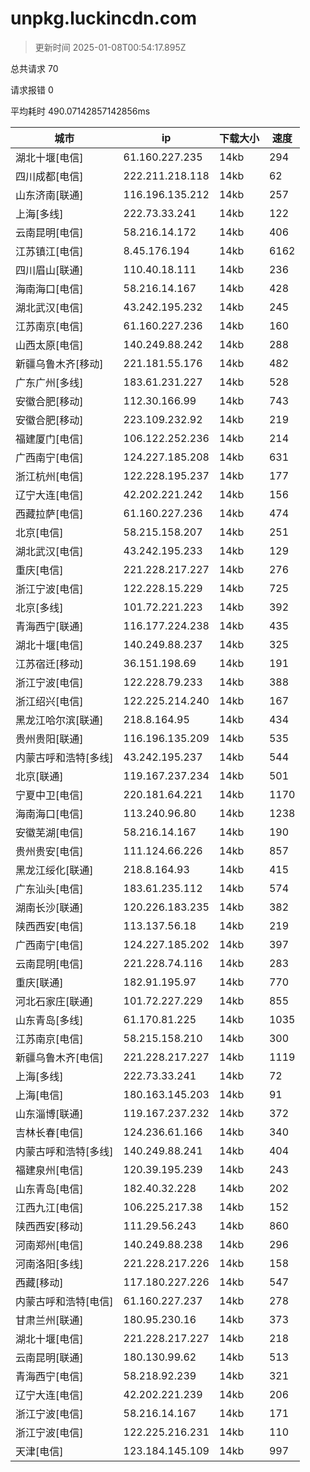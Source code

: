 
  # unpkg.luckincdn.com

  > 更新时间 2025-01-08T00:54:17.895Z
  
  总共请求 70

  请求报错 0

  平均耗时 490.07142857142856ms

|城市|ip|下载大小|速度|
|-----|----------|---|---|
|湖北十堰[电信]|61.160.227.235|14kb|294|
|四川成都[电信]|222.211.218.118|14kb|62|
|山东济南[联通]|116.196.135.212|14kb|257|
|上海[多线]|222.73.33.241|14kb|122|
|云南昆明[电信]|58.216.14.172|14kb|406|
|江苏镇江[电信]|8.45.176.194|14kb|6162|
|四川眉山[联通]|110.40.18.111|14kb|236|
|海南海口[电信]|58.216.14.167|14kb|428|
|湖北武汉[电信]|43.242.195.232|14kb|245|
|江苏南京[电信]|61.160.227.236|14kb|160|
|山西太原[电信]|140.249.88.242|14kb|288|
|新疆乌鲁木齐[移动]|221.181.55.176|14kb|482|
|广东广州[多线]|183.61.231.227|14kb|528|
|安徽合肥[移动]|112.30.166.99|14kb|743|
|安徽合肥[移动]|223.109.232.92|14kb|219|
|福建厦门[电信]|106.122.252.236|14kb|214|
|广西南宁[电信]|124.227.185.208|14kb|631|
|浙江杭州[电信]|122.228.195.237|14kb|177|
|辽宁大连[电信]|42.202.221.242|14kb|156|
|西藏拉萨[电信]|61.160.227.236|14kb|474|
|北京[电信]|58.215.158.207|14kb|251|
|湖北武汉[电信]|43.242.195.233|14kb|129|
|重庆[电信]|221.228.217.227|14kb|276|
|浙江宁波[电信]|122.228.15.229|14kb|725|
|北京[多线]|101.72.221.223|14kb|392|
|青海西宁[联通]|116.177.224.238|14kb|435|
|湖北十堰[电信]|140.249.88.237|14kb|325|
|江苏宿迁[移动]|36.151.198.69|14kb|191|
|浙江宁波[电信]|122.228.79.233|14kb|388|
|浙江绍兴[电信]|122.225.214.240|14kb|167|
|黑龙江哈尔滨[联通]|218.8.164.95|14kb|434|
|贵州贵阳[联通]|116.196.135.209|14kb|535|
|内蒙古呼和浩特[多线]|43.242.195.237|14kb|544|
|北京[联通]|119.167.237.234|14kb|501|
|宁夏中卫[电信]|220.181.64.221|14kb|1170|
|海南海口[电信]|113.240.96.80|14kb|1238|
|安徽芜湖[电信]|58.216.14.167|14kb|190|
|贵州贵安[电信]|111.124.66.226|14kb|857|
|黑龙江绥化[联通]|218.8.164.93|14kb|415|
|广东汕头[电信]|183.61.235.112|14kb|574|
|湖南长沙[联通]|120.226.183.235|14kb|382|
|陕西西安[电信]|113.137.56.18|14kb|219|
|广西南宁[电信]|124.227.185.202|14kb|397|
|云南昆明[电信]|221.228.74.116|14kb|283|
|重庆[联通]|182.91.195.97|14kb|770|
|河北石家庄[联通]|101.72.227.229|14kb|855|
|山东青岛[多线]|61.170.81.225|14kb|1035|
|江苏南京[电信]|58.215.158.210|14kb|300|
|新疆乌鲁木齐[电信]|221.228.217.227|14kb|1119|
|上海[多线]|222.73.33.241|14kb|72|
|上海[电信]|180.163.145.203|14kb|91|
|山东淄博[联通]|119.167.237.232|14kb|372|
|吉林长春[电信]|124.236.61.166|14kb|340|
|内蒙古呼和浩特[多线]|140.249.88.241|14kb|404|
|福建泉州[电信]|120.39.195.239|14kb|243|
|山东青岛[电信]|182.40.32.228|14kb|202|
|江西九江[电信]|106.225.217.38|14kb|152|
|陕西西安[移动]|111.29.56.243|14kb|860|
|河南郑州[电信]|140.249.88.238|14kb|296|
|河南洛阳[多线]|221.228.217.226|14kb|158|
|西藏[移动]|117.180.227.226|14kb|547|
|内蒙古呼和浩特[电信]|61.160.227.237|14kb|278|
|甘肃兰州[联通]|180.95.230.16|14kb|373|
|湖北十堰[电信]|221.228.217.227|14kb|218|
|云南昆明[联通]|180.130.99.62|14kb|513|
|青海西宁[电信]|58.218.92.239|14kb|321|
|辽宁大连[电信]|42.202.221.239|14kb|206|
|浙江宁波[电信]|58.216.14.167|14kb|171|
|浙江宁波[电信]|122.225.216.231|14kb|110|
|天津[电信]|123.184.145.109|14kb|997|

  